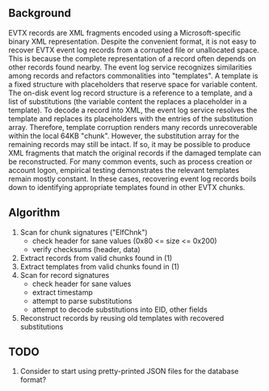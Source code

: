 
Background
----------

EVTX records are XML fragments encoded using a Microsoft-specific binary XML representation.
Despite the convenient format, it is not easy to recover EVTX event log records from a corrupted file or unallocated space.
This is because the complete representation of a record often depends on other records found nearby.
The event log service recognizes similarities among records and refactors commonalities into "templates".
A template is a fixed structure with placeholders that reserve space for variable content.
The on-disk event log record structure is a reference to a template, and a list of substitutions (the variable content the replaces a placeholder in a template).
To decode a record into XML, the event log service resolves the template and replaces its placeholders with the entries of the substitution array.
Therefore, template corruption renders many records unrecoverable within the local 64KB "chunk".
However, the substitution array for the remaining records may still be intact.
If so, it may be possible to produce XML fragments that match the original records if the damaged template can be reconstructed.
For many common events, such as process creation or account logon, empirical testing demonstrates the relevant templates remain mostly constant.
In these cases, recovering event log records boils down to identifying appropriate templates found in other EVTX chunks.


Algorithm
---------

1. Scan for chunk signatures ("ElfChnk")
   - check header for sane values (0x80 <= size <= 0x200)
   - verify checksums (header, data)
2. Extract records from valid chunks found in (1)
3. Extract templates from valid chunks found in (1)
4. Scan for record signatures
   - check header for sane values
   - extract timestamp
   - attempt to parse substitutions
   - attempt to decode substitutions into EID, other fields
5. Reconstruct records by reusing old templates with recovered substitutions


TODO
----
1. Consider to start using pretty-printed JSON files for the database format?